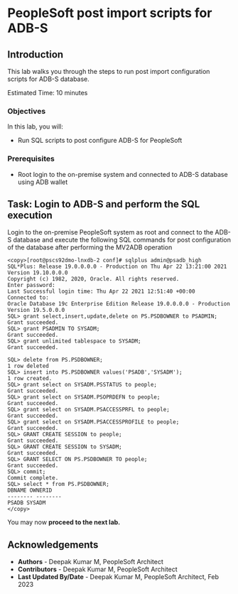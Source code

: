 # PeopleSoft post import scripts for ADB-S

## Introduction

This lab walks you through the steps to run post import configuration scripts for  ADB-S database.

Estimated Time: 10 minutes

### Objectives
In this lab, you will:
* Run SQL scripts to post configure ADB-S for PeopleSoft
 
### Prerequisites
* Root login to the on-premise system and connected to ADB-S database using ADB wallet


## Task: Login to ADB-S and perform the SQL execution

Login to the on-premise PeopleSoft system as root and connect to the ADB-S database and execute the following SQL commands for post configuration of  the database after performing the MV2ADB operation

   ```
<copy>[root@pscs92dmo-lnxdb-2 conf]# sqlplus admin@psadb_high
SQL*Plus: Release 19.0.0.0.0 - Production on Thu Apr 22 13:21:00 2021
Version 19.10.0.0.0
Copyright (c) 1982, 2020, Oracle. All rights reserved.
Enter password:
Last Successful login time: Thu Apr 22 2021 12:51:40 +00:00
Connected to:
Oracle Database 19c Enterprise Edition Release 19.0.0.0.0 - Production
Version 19.5.0.0.0
SQL> grant select,insert,update,delete on PS.PSDBOWNER to PSADMIN;
Grant succeeded.
SQL> grant PSADMIN TO SYSADM;
Grant succeeded.
SQL> grant unlimited tablespace to SYSADM;
Grant succeeded.

SQL> delete from PS.PSDBOWNER;
1 row deleted
SQL> insert into PS.PSDBOWNER values('PSADB','SYSADM');
1 row created.
SQL> grant select on SYSADM.PSSTATUS to people;
Grant succeeded.
SQL> grant select on SYSADM.PSOPRDEFN to people;
Grant succeeded.
SQL> grant select on SYSADM.PSACCESSPRFL to people;
Grant succeeded.
SQL> grant select on SYSADM.PSACCESSPROFILE to people;
Grant succeeded.
SQL> GRANT CREATE SESSION to people;
Grant succeeded.
SQL> GRANT CREATE SESSION to SYSADM;
Grant succeeded.
SQL> GRANT SELECT ON PS.PSDBOWNER TO people;
Grant succeeded.
SQL> commit;
Commit complete.
SQL> select * from PS.PSDBOWNER;
DBNAME OWNERID
-------- --------
PSADB SYSADM
</copy>
   ```

You may now **proceed to the next lab.**

## Acknowledgements
* **Authors** - Deepak Kumar M, PeopleSoft Architect
* **Contributors** - Deepak Kumar M, PeopleSoft Architect
* **Last Updated By/Date** - Deepak Kumar M, PeopleSoft Architect, Feb 2023



